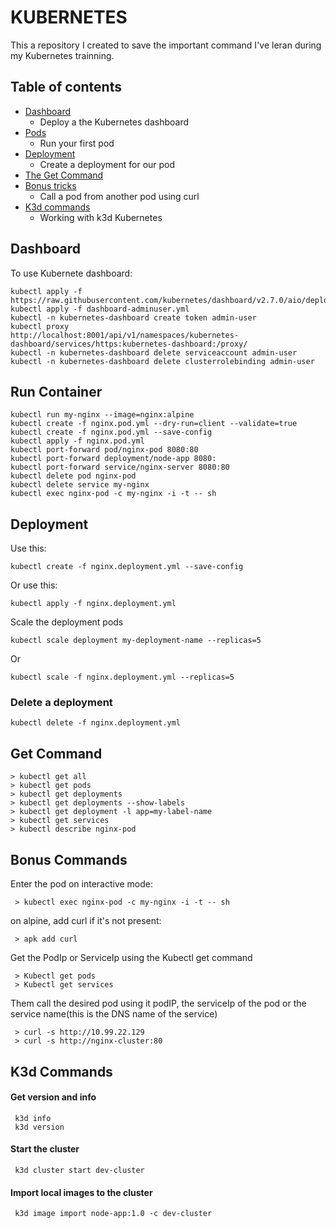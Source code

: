 # KUBERNETES
 This a repository I created to save the important command I've leran during my Kubernetes trainning.

 ## Table of contents

- [Dashboard](#dashboard)
  - Deploy a the Kubernetes dashboard
- [Pods](#run-container)
  - Run your first pod
- [Deployment](#deployment)
  - Create a deployment for our pod
- [The Get Command](#get-command)
- [Bonus tricks](#bonus-commands)
  - Call a pod from another pod using curl
- [K3d commands](#k3d-commands)
  - Working with k3d Kubernetes



## Dashboard
To use Kubernete dashboard:

    kubectl apply -f https://raw.githubusercontent.com/kubernetes/dashboard/v2.7.0/aio/deploy/recommended.yaml
    kubectl apply -f dashboard-adminuser.yml  
    kubectl -n kubernetes-dashboard create token admin-user
    kubectl proxy
    http://localhost:8001/api/v1/namespaces/kubernetes-dashboard/services/https:kubernetes-dashboard:/proxy/
    kubectl -n kubernetes-dashboard delete serviceaccount admin-user
    kubectl -n kubernetes-dashboard delete clusterrolebinding admin-user

## Run Container
    kubectl run my-nginx --image=nginx:alpine  
    kubectl create -f nginx.pod.yml --dry-run=client --validate=true
    kubectl create -f nginx.pod.yml --save-config
    kubectl apply -f nginx.pod.yml
    kubectl port-forward pod/nginx-pod 8080:80
    kubectl port-forward deployment/node-app 8080:
    kubectl port-forward service/nginx-server 8080:80
    kubectl delete pod nginx-pod
    kubectl delete service my-nginx
    kubectl exec nginx-pod -c my-nginx -i -t -- sh
  
## Deployment
  Use this:

    kubectl create -f nginx.deployment.yml --save-config

  Or use this:

    kubectl apply -f nginx.deployment.yml
  
  Scale the deployment pods
  
    kubectl scale deployment my-deployment-name --replicas=5

  Or 

    kubectl scale -f nginx.deployment.yml --replicas=5

  ### Delete a deployment

    kubectl delete -f nginx.deployment.yml
  
    
## Get Command
    > kubectl get all
    > kubectl get pods
    > kubectl get deployments
    > kubectl get deployments --show-labels
    > kubectl get deployment -l app=my-label-name
    > kubectl get services
    > kubectl describe nginx-pod

## Bonus Commands
 Enter the pod on interactive mode:

     > kubectl exec nginx-pod -c my-nginx -i -t -- sh
 on alpine, add curl if it's not present:

     > apk add curl

 Get the PodIp or ServiceIp using the Kubectl get command

     > Kubectl get pods
     > Kubectl get services

 Them call the desired pod using it podIP, the serviceIp of the pod or the service name(this is the DNS name of the service)

     > curl -s http://10.99.22.129
     > curl -s http://nginx-cluster:80

## K3d Commands

  #### Get version and info
     k3d info
     k3d version
     
  #### Start the cluster
     k3d cluster start dev-cluster
    
  #### Import local images to the cluster
     k3d image import node-app:1.0 -c dev-cluster